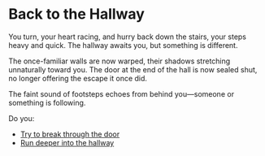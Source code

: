 # Back to the Hallway

You turn, your heart racing, and hurry back down the stairs, your steps heavy and quick. The hallway awaits you, but something is different.

The once-familiar walls are now warped, their shadows stretching unnaturally toward you. The door at the end of the hall is now sealed shut, no longer offering the escape it once did.

The faint sound of footsteps echoes from behind you—someone or something is following.

Do you:

- [Try to break through the door](break-door.md)
- [Run deeper into the hallway](deeper-hallway.md)
